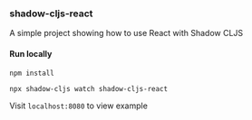 ### shadow-cljs-react

A simple project showing how to use React with Shadow CLJS

#### Run locally

`npm install`

`npx shadow-cljs watch shadow-cljs-react`

Visit `localhost:8080` to view example
